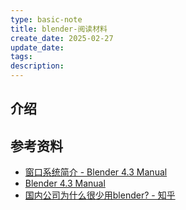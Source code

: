 ```yaml
---
type: basic-note
title: blender-阅读材料
create_date: 2025-02-27
update_date: 
tags:
description:
---
```


## 介绍

## 参考资料

- [窗口系统简介 - Blender 4.3 Manual](https://docs.blender.org/manual/zh-hans/latest/interface/window_system/introduction.html)
- [Blender 4.3 Manual](https://docs.blender.org/manual/zh-hans/latest/index.html)
- [国内公司为什么很少用blender? - 知乎](https://www.zhihu.com/question/408183153/answer/3061350042)
